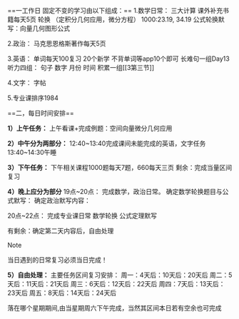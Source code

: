 ==一工作日 固定不变的学习由以下组成：==
1.数学日常：
三大计算
课外补充书籍每天5页
 轮换 （定积分几何应用，微分方程）
			1000:23.19,  34.19
 公式轮换默写：向量几何图形公式


2.政治：
马克思恩格斯著作每天5页


3.英语：
	单词每天100复习
	20个新学
	不背单词等app10个即可
	长难句一组Day13
	听力四组：
	句子
	数字
	月份
	时间
积累一组[[3第三节]]


4.文字：
	字帖

5.专业课排序1984


==二，每日时间安排==


**1）上午任务：**
上午看课+完成例题：空间向量微分几何应用

**2）中午分为两部分：**
12:40~13:40完成课间未能完成的英语，文字任务
13:40~14:30午睡

**3）下午任务：**
下午相关课程1000题每天7题，660每天三页
剩余：完成当量区间复习

**4）晚上应分为部分**
19点~20点：
			完成数学，政治日常。
			确定数学轮换题目与公式默写：
			确定政治默写内容：
		
20点~22点：
			完成专业课日常
			数学轮换
			公式定理默写
		 
有剩余：确定第二天内容后，自由处理
	

> [!NOTE]
> 当日遇到的日常复习必须当日完成！

**5）自由处理：**
主要任务区间复习安排：
周一：4天后：10天后：20天后
周二：5天后：11天后：21天后
周三：6天后：12天后：22天后
周四：7天后：13天后：23天后
周五：8天后：14天后：24天后

落在哪个星期期间,由当星期周六下午完成，当然其区间本日若有空余也可完成
